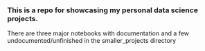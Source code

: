 ### This is a repo for showcasing my personal data science projects.

There are three major notebooks with documentation and a few undocumented/unfinished in the smaller_projects directory